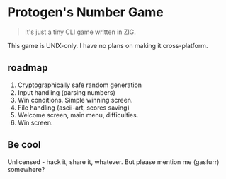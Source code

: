 # Protogen's Number Game

> It's just a tiny CLI game written in ZIG.

This game is UNIX-only. I have no plans on making it cross-platform.

## roadmap

1. Cryptographically safe random generation
2. Input handling (parsing numbers)
3. Win conditions. Simple winning screen.
4. File handling (ascii-art, scores saving)
5. Welcome screen, main menu, difficulties.
6. Win screen.

## Be cool

Unlicensed - hack it, share it, whatever.
But please mention me (gasfurr) somewhere?
